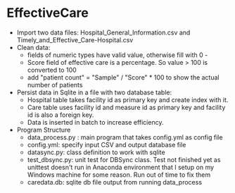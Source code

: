 # EffectiveCare
- Import two data files:  Hospital_General_Information.csv and Timely_and_Effective_Care-Hospital.csv
- Clean data:  
  - fields of numeric types have valid value, otherwise fill with 0 -
  - Score field of effective care is a percentage. So value > 100 is converted to 100 
  -  add "patient count" = "Sample" / "Score" * 100 to show the actual number of patients
- Persist data in Sqlite in a file with two database table: 
  -  Hospital table takes facility id as primary key and create index with it. 
  -  Care table uses facility id and measure id as primary key and facility id is also a foreign key. 
  -  Data is inserted in batch to increase efficiency.
- Program Structure
  - data_process.py : main program that takes config.yml as config file 
  - config.yml: specify input CSV and output database file
  - datasync.py: class definition to work with sqlite 
  - test_dbsync.py: unit test for DBSync class.  Test not finished yet as unittest doesn't run in Anaconda environment that I setup on my Windows machine for some reason. Run out of time to fix them
  - caredata.db: sqlite db file output from running data_process
